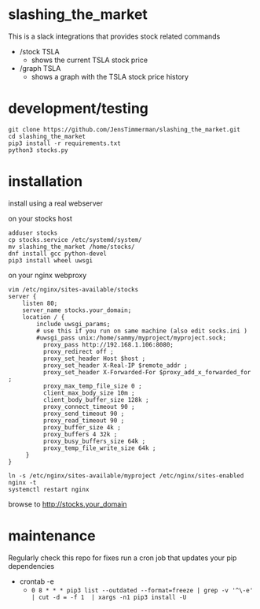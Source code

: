 # slashing_the_market

This is a slack integrations that provides stock related commands

 - /stock TSLA 
    - shows the current TSLA stock price
- /graph TSLA
   - shows a graph with the TSLA stock price history
   
# development/testing

```
git clone https://github.com/JensTimmerman/slashing_the_market.git
cd slashing_the_market
pip3 install -r requirements.txt
python3 stocks.py
```

# installation

install using a real webserver

on your stocks host
```
adduser stocks
cp stocks.service /etc/systemd/system/
mv slashing_the_market /home/stocks/
dnf install gcc python-devel
pip3 install wheel uwsgi
```
on your nginx webproxy
```
vim /etc/nginx/sites-available/stocks
server {
    listen 80;
    server_name stocks.your_domain;
    location / {
        include uwsgi_params;
        # use this if you run on same machine (also edit socks.ini )
        #uwsgi_pass unix:/home/sammy/myproject/myproject.sock;
          proxy_pass http://192.168.1.106:8080;
          proxy_redirect off ;
          proxy_set_header Host $host ;
          proxy_set_header X-Real-IP $remote_addr ;
          proxy_set_header X-Forwarded-For $proxy_add_x_forwarded_for ;
          proxy_max_temp_file_size 0 ; 
          client_max_body_size 10m ;
          client_body_buffer_size 128k ;
          proxy_connect_timeout 90 ;
          proxy_send_timeout 90 ;
          proxy_read_timeout 90 ;
          proxy_buffer_size 4k ;
          proxy_buffers 4 32k ;
          proxy_busy_buffers_size 64k ;
          proxy_temp_file_write_size 64k ;
     }
}

ln -s /etc/nginx/sites-available/myproject /etc/nginx/sites-enabled
nginx -t
systemctl restart nginx

```
browse to http://stocks.your_domain

# maintenance

Regularly check this repo for fixes
run a cron job that updates your pip dependencies 
 - crontab -e 
    - `0 8 * * * pip3 list --outdated --format=freeze | grep -v '^\-e' | cut -d = -f 1  | xargs -n1 pip3 install -U`
